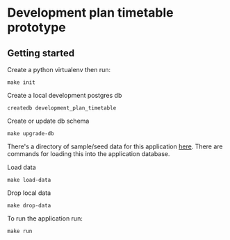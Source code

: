 # Development plan timetable prototype

## Getting started

Create a python virtualenv then run:

    make init

Create a local development postgres db

    createdb development_plan_timetable

Create or update db schema

    make upgrade-db


There's a directory of sample/seed data for this application [here](/data). There are commands
for loading this into the application database.

Load data

    make load-data

Drop local data

    make drop-data

To run the application run:

    make run
